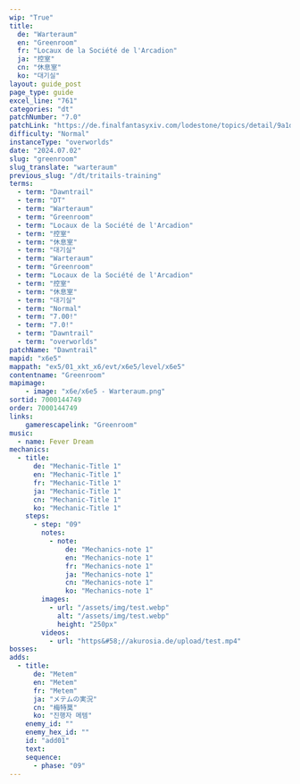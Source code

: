 ```yaml
---
wip: "True"
title:
  de: "Warteraum"
  en: "Greenroom"
  fr: "Locaux de la Société de l'Arcadion"
  ja: "控室"
  cn: "休息室"
  ko: "대기실"
layout: guide_post
page_type: guide
excel_line: "761"
categories: "dt"
patchNumber: "7.0"
patchLink: "https://de.finalfantasyxiv.com/lodestone/topics/detail/9a1d2364c6f0fed72a164f3252a59073f7d0c4fc"
difficulty: "Normal"
instanceType: "overworlds"
date: "2024.07.02"
slug: "greenroom"
slug_translate: "warteraum"
previous_slug: "/dt/tritails-training"
terms:
  - term: "Dawntrail"
  - term: "DT"
  - term: "Warteraum"
  - term: "Greenroom"
  - term: "Locaux de la Société de l'Arcadion"
  - term: "控室"
  - term: "休息室"
  - term: "대기실"
  - term: "Warteraum"
  - term: "Greenroom"
  - term: "Locaux de la Société de l'Arcadion"
  - term: "控室"
  - term: "休息室"
  - term: "대기실"
  - term: "Normal"
  - term: "7.00!"
  - term: "7.0!"
  - term: "Dawntrail"
  - term: "overworlds"
patchName: "Dawntrail"
mapid: "x6e5"
mappath: "ex5/01_xkt_x6/evt/x6e5/level/x6e5"
contentname: "Greenroom"
mapimage:
    - image: "x6e/x6e5 - Warteraum.png"
sortid: 7000144749
order: 7000144749
links:
    gamerescapelink: "Greenroom"
music:
  - name: Fever Dream
mechanics:
  - title:
      de: "Mechanic-Title 1"
      en: "Mechanic-Title 1"
      fr: "Mechanic-Title 1"
      ja: "Mechanic-Title 1"
      cn: "Mechanic-Title 1"
      ko: "Mechanic-Title 1"
    steps:
      - step: "09"
        notes:
          - note:
              de: "Mechanics-note 1"
              en: "Mechanics-note 1"
              fr: "Mechanics-note 1"
              ja: "Mechanics-note 1"
              cn: "Mechanics-note 1"
              ko: "Mechanics-note 1"
        images:
          - url: "/assets/img/test.webp"
            alt: "/assets/img/test.webp"
            height: "250px"
        videos:
          - url: "https&#58;//akurosia.de/upload/test.mp4"
bosses:
adds:
  - title:
      de: "Metem"
      en: "Metem"
      fr: "Metem"
      ja: "メテムの実況"
      cn: "梅特莫"
      ko: "진행자 메템"
    enemy_id: ""
    enemy_hex_id: ""
    id: "add01"
    text:
    sequence:
      - phase: "09"
---
```

